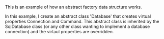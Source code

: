 This is an example of how an abstract factory data structure works.

In this example, I create an abstract class 'Database' that creates virtual properties Connection and Command.
This abstract class is inherited by the SqlDatabase class (or any other class wanting to implement a database connection) and the virtaul properties are overridden.
